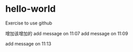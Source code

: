 # hello-world
Exercise to use github

增加该增加的
add message on 11:07
add message on 11:09


add message on 11:13
